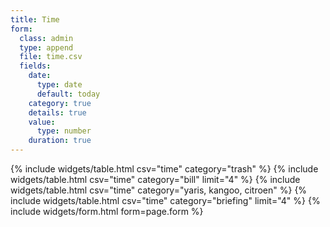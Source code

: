 ```yaml
---
title: Time
form:
  class: admin
  type: append
  file: time.csv
  fields:
    date:
      type: date
      default: today
    category: true
    details: true
    value:
      type: number
    duration: true
---
```

{% include widgets/table.html csv="time" category="trash" %}
{% include widgets/table.html csv="time" category="bill" limit="4" %}
{% include widgets/table.html csv="time" category="yaris, kangoo, citroen" %}
{% include widgets/table.html csv="time" category="briefing" limit="4" %}
{% include widgets/form.html form=page.form %}